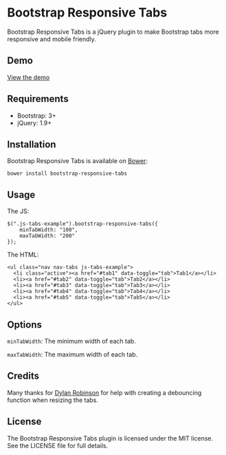 # Bootstrap Responsive Tabs

Bootstrap Responsive Tabs is a jQuery plugin to make Bootstrap tabs more responsive and mobile friendly. 


## Demo
[View the demo](http://home.golden.net/~tomescu/bootstrap-responsive-tabs/demo/)


## Requirements
- Bootstrap: 3+
- jQuery: 1.9+

## Installation
Bootstrap Responsive Tabs is available on [Bower](https://github.com/bower/bower):

```bower install bootstrap-responsive-tabs```

## Usage
The JS:
```
$(".js-tabs-example").bootstrap-responsive-tabs({
    minTabWidth: "100",
    maxTabWidth: "200"
});
```

The HTML:
```
<ul class="nav nav-tabs js-tabs-example">
  <li class="active"><a href="#tab1" data-toggle="tab">Tab1</a></li>
  <li><a href="#tab2" data-toggle="tab">Tab2</a></li>
  <li><a href="#tab3" data-toggle="tab">Tab3</a></li>
  <li><a href="#tab4" data-toggle="tab">Tab4</a></li>
  <li><a href="#tab5" data-toggle="tab">Tab5</a></li>
</ul>
```

## Options
```minTabWidth```: The minimum width of each tab.

```maxTabWidth```: The maximum width of each tab.


## Credits
Many thanks for [Dylan Robinson](https://github.com/Robinson7D) for help with creating a debouncing function when resizing the tabs.

## License
The Bootstrap Responsive Tabs plugin is licensed under the MIT license. See the LICENSE file for full details.
